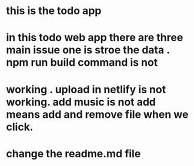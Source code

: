  # this is the todo app
 # in this todo web app there are three main issue one is stroe the data . npm run build command is not 
# working . upload in netlify is not working. add music is not add means add and remove file when we click.
# change the readme.md file
